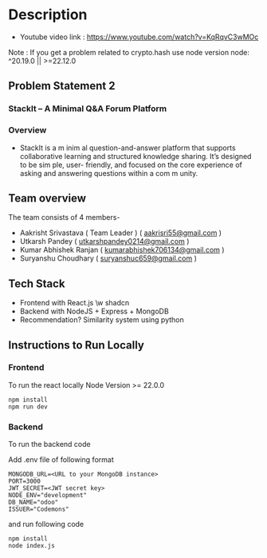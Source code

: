 # Description

- Youtube video link : https://www.youtube.com/watch?v=KqRqvC3wMOc

Note : If you get a problem related to crypto.hash use node version node: ^20.19.0 || >=22.12.0


## Problem Statement 2

### StackIt – A Minimal Q&A Forum Platform

### Overview

- StackIt is a m inim al question-and-answer platform that supports collaborative
  learning and structured knowledge sharing. It’s designed to be sim ple, user- friendly,
  and focused on the core experience of asking and answering questions within a
  com m unity.

## Team overview

The team consists of 4 members-

- Aakrisht Srivastava ( Team Leader ) ( aakrisri55@gmail.com )
- Utkarsh Pandey ( utkarshpandey0214@gmail.com )
- Kumar Abhishek Ranjan ( kumarabhishek706134@gmail.com )
- Suryanshu Choudhary ( suryanshuc659@gmail.com )

## Tech Stack

- Frontend with React.js \w shadcn
- Backend with NodeJS + Express + MongoDB
- Recommendation? Similarity system using python


## Instructions to Run Locally

### Frontend 
To run the react locally
Node Version >= 22.0.0

```
npm install
npm run dev
```

### Backend
To run the backend code

Add .env file of following format
```
MONGODB_URL=<URL to your MongoDB instance>
PORT=3000
JWT_SECRET=<JWT secret key>
NODE_ENV="development"
DB_NAME="odoo"
ISSUER="Codemons"
```

and run following code

```
npm install
node index.js
```